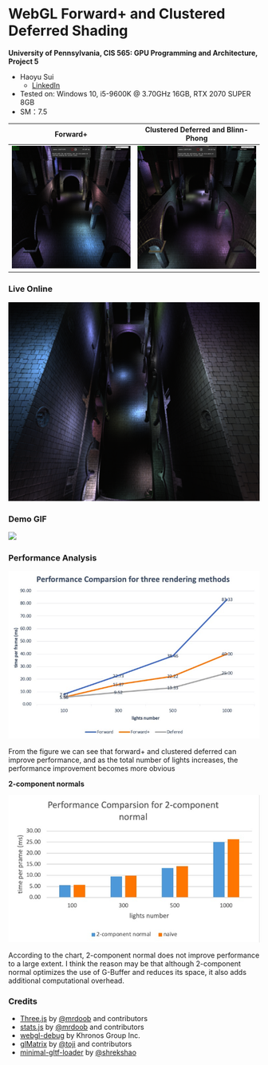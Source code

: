WebGL Forward+ and Clustered Deferred Shading
======================

**University of Pennsylvania, CIS 565: GPU Programming and Architecture, Project 5**

* Haoyu Sui
  	* [LinkedIn](http://linkedin.com/in/haoyu-sui-721284192)
* Tested on: Windows 10, i5-9600K @ 3.70GHz 16GB, RTX 2070 SUPER 8GB 
* SM：7.5

| Forward+ | Clustered Deferred and Blinn-Phong |
| ------------------------ | ----------------------- |
| ![](img/forwardplus.png) | ![](img/deferred.png) |


### Live Online

[![](img/thumb.png)](http://TODO.github.io/Project5-WebGL-Forward-Plus-and-Clustered-Deferred)

### Demo GIF

![](img/demo.gif)

### Performance Analysis

![](img/A1.jpg)

From the figure we can see that forward+ and clustered deferred can improve performance, and as the total number of lights increases, the performance improvement becomes more obvious

**2-component normals**

![](img/A2.jpg)

According to the chart, 2-component normal does not improve performance to a large extent. I think the reason may be that although 2-component normal optimizes the use of G-Buffer and reduces its space, it also adds additional computational overhead.


### Credits

* [Three.js](https://github.com/mrdoob/three.js) by [@mrdoob](https://github.com/mrdoob) and contributors
* [stats.js](https://github.com/mrdoob/stats.js) by [@mrdoob](https://github.com/mrdoob) and contributors
* [webgl-debug](https://github.com/KhronosGroup/WebGLDeveloperTools) by Khronos Group Inc.
* [glMatrix](https://github.com/toji/gl-matrix) by [@toji](https://github.com/toji) and contributors
* [minimal-gltf-loader](https://github.com/shrekshao/minimal-gltf-loader) by [@shrekshao](https://github.com/shrekshao)
